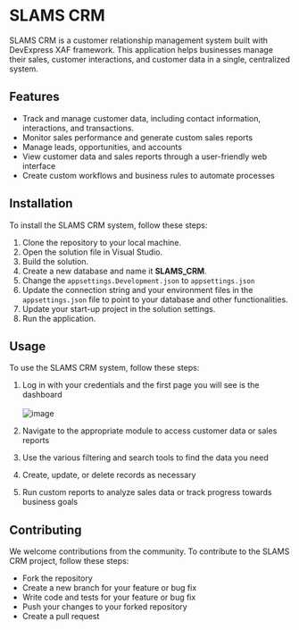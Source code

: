 # SLAMS CRM

SLAMS CRM is a customer relationship management system built with DevExpress XAF framework. This application helps businesses manage their sales, customer interactions, and customer data in a single, centralized system.

## Features

- Track and manage customer data, including contact information, interactions, and transactions.
- Monitor sales performance and generate custom sales reports
- Manage leads, opportunities, and accounts
- View customer data and sales reports through a user-friendly web interface
- Create custom workflows and business rules to automate processes

## Installation

To install the SLAMS CRM system, follow these steps:

1. Clone the repository to your local machine.
2. Open the solution file in Visual Studio.
3. Build the solution.
4. Create a new database and name it <b>SLAMS_CRM</b>.
5. Change the `appsettings.Development.json` to `appsettings.json`
6. Update the connection string and your environment files in the `appsettings.json` file to point to your database and other functionalities.
7. Update your start-up project in the solution settings.
8. Run the application.

## Usage

To use the SLAMS CRM system, follow these steps:

1. Log in with your credentials and the first page you will see is the dashboard <br> <br>
![image](https://github.com/Freddy10035/SLAMS_CRM/assets/25669630/6f2bfcdc-71e5-4e1d-9e6c-7a5783e5b62d)

2. Navigate to the appropriate module to access customer data or sales reports
3. Use the various filtering and search tools to find the data you need
4. Create, update, or delete records as necessary
5. Run custom reports to analyze sales data or track progress towards business goals

## Contributing

We welcome contributions from the community. To contribute to the SLAMS CRM project, follow these steps:
- Fork the repository
- Create a new branch for your feature or bug fix
- Write code and tests for your feature or bug fix
- Push your changes to your forked repository
- Create a pull request
